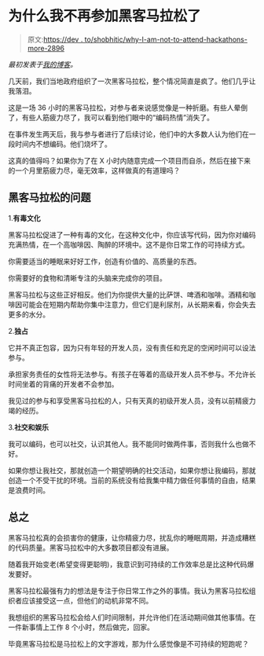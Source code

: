 # 为什么我不再参加黑客马拉松了

> 原文:[https://dev . to/shobhitic/why-I-am-not-to-attend-hackathons-more-2896](https://dev.to/shobhitic/why-i-am-not-going-to-attend-hackathons-anymore-2896)

*最初发表于[我的博客](https://www.pilanites.com/no-more-hackathons/)。*

几天前，我们当地政府组织了一次黑客马拉松，整个情况简直是疯了。他们几乎让我落泪。

这是一场 36 小时的黑客马拉松，对参与者来说感觉像是一种折磨。有些人晕倒了，有些人筋疲力尽了，我可以看到他们眼中的“编码热情”消失了。

在事件发生两天后，我与参与者进行了后续讨论，他们中的大多数人认为他们在一段时间内不想编码。他们烧坏了。

这真的值得吗？如果你为了在 X 小时内随意完成一个项目而自杀，然后在接下来的一个月里筋疲力尽，毫无效率，这样做真的有道理吗？

## 黑客马拉松的问题

1.**有毒文化**

黑客马拉松促进了一种有毒的文化，在这种文化中，你应该写代码，因为你对编码充满热情，在一个高咖啡因、陶醉的环境中。这不是你日常工作的可持续方式。

你需要适当的睡眠来好好工作，创造有价值的、高质量的东西。

你需要好的食物和清晰专注的头脑来完成你的项目。

黑客马拉松与这些正好相反。他们为你提供大量的比萨饼、啤酒和咖啡。酒精和咖啡因可能会在短期内帮助你集中注意力，但它们是利尿剂，从长期来看，你会失去更多的水分。

2.**独占**

它并不真正包容，因为只有年轻的开发人员，没有责任和充足的空闲时间可以设法参与。

承担家务责任的女性将无法参与。有孩子在等着的高级开发人员不参与。不允许长时间坐着的背痛的开发者不会参加。

我见过的参与和享受黑客马拉松的人，只有天真的初级开发人员，没有以前精疲力竭的经历。

3.**社交和娱乐**

我可以编码，也可以社交，认识其他人。我不能同时做两件事，否则我什么也做不好。

如果你想让我社交，那就创造一个期望明确的社交活动，如果你想让我编码，那就创造一个不受干扰的环境。当前的系统没有给我集中精力做任何事情的自由，结果是浪费时间。

## 总之

黑客马拉松真的会损害你的健康，让你精疲力尽，扰乱你的睡眠周期，并造成糟糕的代码质量。黑客马拉松中的大多数项目都没有进展。

随着我开始变老(希望变得更聪明)，我意识到可持续的工作效率总是比这种代码爆发要好。

黑客马拉松最强有力的想法是专注于你日常工作之外的事情。我认为黑客马拉松组织者应该接受这一点，但他们的动机非常不同。

我想组织的黑客马拉松会给人们时间限制，并允许他们在活动期间做其他事情。在一件新事情上工作 8 个小时，然后做完，回家。

毕竟黑客马拉松是马拉松上的文字游戏，那为什么感觉像是不可持续的短跑呢？
